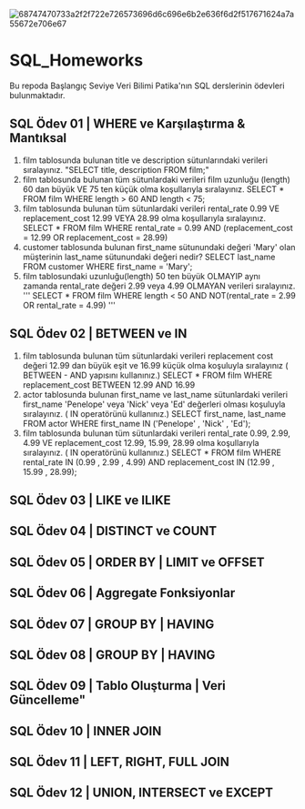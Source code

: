 

![68747470733a2f2f722e726573696d6c696e6b2e636f6d2f517671624a7a55672e706e67](https://github.com/BusraZenbilci/SQL_Homeworks/assets/88310614/8669da81-2f21-4a01-b2ac-c2eadf8bd8ac)

# SQL_Homeworks
Bu repoda Başlangıç Seviye Veri Bilimi Patika'nın SQL derslerinin ödevleri bulunmaktadır.

## SQL Ödev 01 | WHERE ve Karşılaştırma & Mantıksal 
1) film tablosunda bulunan title ve description sütunlarındaki verileri sıralayınız.
   "SELECT title, description FROM film;"
2) film tablosunda bulunan tüm sütunlardaki verileri film uzunluğu (length) 60 dan büyük VE 75 ten küçük olma koşullarıyla sıralayınız.
   SELECT *  FROM film WHERE length > 60 AND length < 75;
3) film tablosunda bulunan tüm sütunlardaki verileri rental_rate 0.99 VE replacement_cost 12.99 VEYA 28.99 olma koşullarıyla sıralayınız.
   SELECT * FROM film WHERE rental_rate = 0.99 AND (replacement_cost = 12.99 OR replacement_cost = 28.99)
4) customer tablosunda bulunan first_name sütunundaki değeri 'Mary' olan müşterinin last_name sütunundaki değeri nedir?
   SELECT last_name FROM customer WHERE first_name = 'Mary';
5) film tablosundaki uzunluğu(length) 50 ten büyük OLMAYIP aynı zamanda rental_rate değeri 2.99 veya 4.99 OLMAYAN verileri sıralayınız.
   '''
    SELECT * FROM film WHERE length < 50 AND NOT(rental_rate = 2.99 OR rental_rate = 4.99)
   '''
## SQL Ödev 02 | BETWEEN ve IN 
1) film tablosunda bulunan tüm sütunlardaki verileri replacement cost değeri 12.99 dan büyük eşit ve 16.99 küçük olma koşuluyla sıralayınız ( BETWEEN - AND yapısını kullanınız.)
   SELECT * FROM film WHERE replacement_cost BETWEEN 12.99 AND 16.99
2) actor tablosunda bulunan first_name ve last_name sütunlardaki verileri first_name 'Penelope' veya 'Nick' veya 'Ed' değerleri olması koşuluyla sıralayınız. ( IN operatörünü kullanınız.)
   SELECT first_name, last_name FROM actor 
   WHERE first_name IN ('Penelope' , 'Nick' , 'Ed');
3) film tablosunda bulunan tüm sütunlardaki verileri rental_rate 0.99, 2.99, 4.99 VE replacement_cost 12.99, 15.99, 28.99 olma koşullarıyla sıralayınız. ( IN operatörünü kullanınız.)
   SELECT * FROM film 
   WHERE rental_rate IN (0.99 , 2.99 , 4.99)
   AND replacement_cost IN (12.99 , 15.99 , 28.99);
## SQL Ödev 03 | LIKE ve ILIKE 


## SQL Ödev 04 | DISTINCT ve COUNT 

## SQL Ödev 05 | ORDER BY | LIMIT ve OFFSET 

## SQL Ödev 06 | Aggregate Fonksiyonlar 
## SQL Ödev 07 | GROUP BY | HAVING 
## SQL Ödev 08 | GROUP BY | HAVING 
## SQL Ödev 09 | Tablo Oluşturma | Veri Güncelleme" 
## SQL Ödev 10 | INNER JOIN 
## SQL Ödev 11 | LEFT, RIGHT, FULL JOIN 
## SQL Ödev 12 | UNION, INTERSECT ve EXCEPT 
